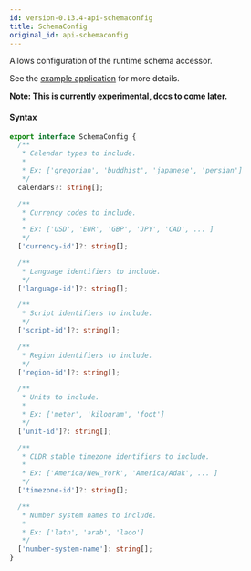 ```yaml
---
id: version-0.13.4-api-schemaconfig
title: SchemaConfig
original_id: api-schemaconfig
---
```


Allows configuration of the runtime schema accessor.


See the [example application](https://github.com/phensley/cldr-engine-customization-example) for more details.

**Note: This is currently experimental, docs to come later.**

#### Syntax

```typescript
export interface SchemaConfig {
  /**
   * Calendar types to include.
   *
   * Ex: ['gregorian', 'buddhist', 'japanese', 'persian']
   */
  calendars?: string[];

  /**
   * Currency codes to include.
   *
   * Ex: ['USD', 'EUR', 'GBP', 'JPY', 'CAD', ... ]
   */
  ['currency-id']?: string[];

  /**
   * Language identifiers to include.
   */
  ['language-id']?: string[];

  /**
   * Script identifiers to include.
   */
  ['script-id']?: string[];

  /**
   * Region identifiers to include.
   */
  ['region-id']?: string[];

  /**
   * Units to include.
   *
   * Ex: ['meter', 'kilogram', 'foot']
   */
  ['unit-id']?: string[];

  /**
   * CLDR stable timezone identifiers to include.
   *
   * Ex: ['America/New_York', 'America/Adak', ... ]
   */
  ['timezone-id']?: string[];

  /**
   * Number system names to include.
   *
   * Ex: ['latn', 'arab', 'laoo']
   */
  ['number-system-name']: string[];
}
```